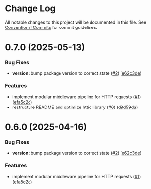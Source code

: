 # Change Log

All notable changes to this project will be documented in this file.
See [Conventional Commits](https://conventionalcommits.org) for commit guidelines.

# 0.7.0 (2025-05-13)


### Bug Fixes

* **version:** bump package version to correct state ([#2](https://github.com/vladstsk/httio/issues/2)) ([e62c3de](https://github.com/vladstsk/httio/commit/e62c3ded8d286d34e8afbe906dd9f19b52128921))


### Features

* implement modular middleware pipeline for HTTP requests ([#1](https://github.com/vladstsk/httio/issues/1)) ([efa5c2c](https://github.com/vladstsk/httio/commit/efa5c2ce89682b55e4090d357e10c6ccc948540d))
* restructure README and optimize httio library ([#6](https://github.com/vladstsk/httio/issues/6)) ([d8d59da](https://github.com/vladstsk/httio/commit/d8d59da434f7d2345b2977e6a7d21c6b8bfcd5fa))





# 0.6.0 (2025-04-16)


### Bug Fixes

* **version:** bump package version to correct state ([#2](https://github.com/vladstsk/httio/issues/2)) ([e62c3de](https://github.com/vladstsk/httio/commit/e62c3ded8d286d34e8afbe906dd9f19b52128921))


### Features

* implement modular middleware pipeline for HTTP requests ([#1](https://github.com/vladstsk/httio/issues/1)) ([efa5c2c](https://github.com/vladstsk/httio/commit/efa5c2ce89682b55e4090d357e10c6ccc948540d))

